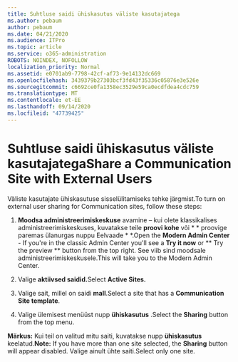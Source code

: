 ```yaml
---
title: Suhtluse saidi ühiskasutus väliste kasutajatega
ms.author: pebaum
author: pebaum
ms.date: 04/21/2020
ms.audience: ITPro
ms.topic: article
ms.service: o365-administration
ROBOTS: NOINDEX, NOFOLLOW
localization_priority: Normal
ms.assetid: e0701ab9-7798-42cf-af73-9e14132dc669
ms.openlocfilehash: 3439379b27303bcf3fd43f35336c05876e3e526e
ms.sourcegitcommit: c6692ce0fa1358ec3529e59ca0ecdfdea4cdc759
ms.translationtype: MT
ms.contentlocale: et-EE
ms.lasthandoff: 09/14/2020
ms.locfileid: "47739425"
---
```

# <a name="share-a-communication-site-with-external-users"></a><span data-ttu-id="e0c9e-102">Suhtluse saidi ühiskasutus väliste kasutajatega</span><span class="sxs-lookup"><span data-stu-id="e0c9e-102">Share a Communication Site with External Users</span></span>

<span data-ttu-id="e0c9e-103">Väliste kasutajate ühiskasutuse sisselülitamiseks tehke järgmist.</span><span class="sxs-lookup"><span data-stu-id="e0c9e-103">To turn on external user sharing for Communication sites, follow these steps:</span></span> 
  
1. <span data-ttu-id="e0c9e-104">**Moodsa administreerimiskeskuse** avamine – kui olete klassikalises administreerimiskeskuses, kuvatakse teile **proovi kohe** või \* \* proovige paremas ülanurgas nuppu Eelvaade \* \*.</span><span class="sxs-lookup"><span data-stu-id="e0c9e-104">Open the **Modern Admin Center** - If you're in the classic Admin Center you'll see a **Try it now** or \*\* Try the preview \*\* button from the top right.</span></span> <span data-ttu-id="e0c9e-105">See viib sind moodsale administreerimiskeskusele.</span><span class="sxs-lookup"><span data-stu-id="e0c9e-105">This will take you to the Modern Admin Center.</span></span> 
  
2. <span data-ttu-id="e0c9e-106">Valige **aktiivsed saidid.**</span><span class="sxs-lookup"><span data-stu-id="e0c9e-106">Select **Active Sites.**</span></span>
  
3. <span data-ttu-id="e0c9e-107">Valige sait, millel on saidi **mall**.</span><span class="sxs-lookup"><span data-stu-id="e0c9e-107">Select a site that has a **Communication Site template**.</span></span> 
  
4. <span data-ttu-id="e0c9e-108">Valige ülemisest menüüst nupp **ühiskasutus** .</span><span class="sxs-lookup"><span data-stu-id="e0c9e-108">Select the **Sharing** button from the top menu.</span></span> 
  
 <span data-ttu-id="e0c9e-109">**Märkus:** Kui teil on valitud mitu saiti, kuvatakse nupp **ühiskasutus** keelatud.</span><span class="sxs-lookup"><span data-stu-id="e0c9e-109">**Note:** If you have more than one site selected, the **Sharing** button will appear disabled.</span></span> <span data-ttu-id="e0c9e-110">Valige ainult ühte saiti.</span><span class="sxs-lookup"><span data-stu-id="e0c9e-110">Select only one site.</span></span> 
  

